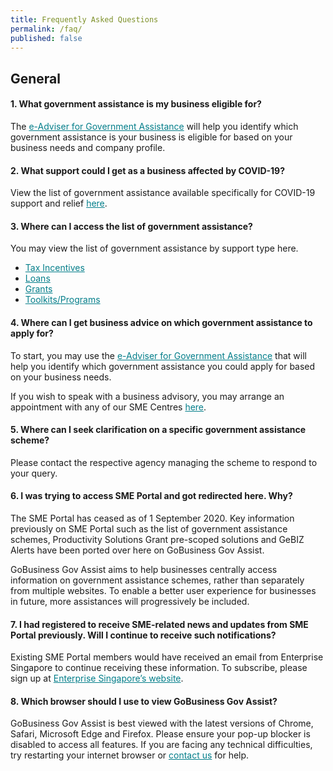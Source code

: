 ```yaml
---
title: Frequently Asked Questions
permalink: /faq/
published: false
---
```


## General

#### 1. What government assistance is my business eligible for?
The <a href="https://gaeadviser.gobusiness.gov.sg/?src=govassist_faq1" target="_blank" style="color:#037e8a">e-Adviser for Government Assistance</a> will help you identify which government assistance is your business is eligible for based on your business needs and company profile.
 
#### 2. What support could I get as a business affected by COVID-19?
View the list of government assistance available specifically for COVID-19 support and relief <a href="/supportschemes/general/" style="color:#037e8a">here</a>.
 
#### 3. Where can I access the list of government assistance?
You may view the list of government assistance by support type here.

 * <a href="/gov-assist/tax-incentives/" style="color:#037e8a">Tax Incentives</a>
 * <a href="/gov-assist/loans/" style="color:#037e8a">Loans</a>
 * <a href="/gov-assist/grants/" style="color:#037e8a">Grants</a>
 * <a href="/gov-assist/toolkits-programs/" style="color:#037e8a">Toolkits/Programs</a>
 
#### 4. Where can I get business advice on which government assistance to apply for?
To start, you may use the <a href="https://gaeadviser.gobusiness.gov.sg/?src=govassist_faq4" target="_blank" style="color:#037e8a">e-Adviser for Government Assistance</a> that will help you identify which government assistance you could apply for based on your business needs.

If you wish to speak with a business advisory, you may arrange an appointment with any of our SME Centres <a href="https://www.enterprisesg.gov.sg/contact/overview" target="_blank" style="color:#037e8a">here</a>.
 
#### 5. Where can I seek clarification on a specific government assistance scheme?
Please contact the respective agency managing the scheme to respond to your query.
 
#### 6.	I was trying to access SME Portal and got redirected here. Why?
The SME Portal has ceased as of 1 September 2020. Key information previously on SME Portal such as the list of government assistance schemes, Productivity Solutions Grant pre-scoped solutions and GeBIZ Alerts have been ported over here on GoBusiness Gov Assist.
 
GoBusiness Gov Assist aims to help businesses centrally access information on government assistance schemes, rather than separately from multiple websites. To enable a better user experience for businesses in future, more assistances will progressively be included.
 
#### 7. I had registered to receive SME-related news and updates from SME Portal previously. Will I continue to receive such notifications?
Existing SME Portal members would have received an email from Enterprise Singapore to continue receiving these information. To subscribe, please sign up at <a href="https://www.enterprisesg.gov.sg/" target="_blank" style="color:#037e8a">Enterprise Singapore’s website</a>.
 
#### 8. Which browser should I use to view GoBusiness Gov Assist?
GoBusiness Gov Assist is best viewed with the latest versions of Chrome, Safari, Microsoft Edge and Firefox. Please ensure your pop-up blocker is disabled to access all features. If you are facing any technical difficulties, try restarting your internet browser or <a href="/contact-us/" style="color:#037e8a">contact us</a> for help.
